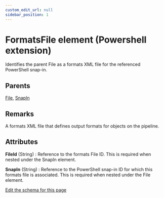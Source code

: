 ```yaml
---
custom_edit_url: null
sidebar_position: 1
---
```

# FormatsFile element (Powershell extension)
Identifies the parent File as a formats XML file for the referenced PowerShell snap-in.

## Parents
[File](../wxs/file.md), [SnapIn](snapin.md)

## Remarks
A formats XML file that defines output formats for objects on the pipeline.


## Attributes
**FileId** (String)
  : Reference to the formats File ID. This is required when nested under the SnapIn element.

**SnapIn** (String)
  : Reference to the PowerShell snap-in ID for which this formats file is associated. This is required when nested under the File element.


[Edit the schema for this page](https://github.com/wixtoolset/web/blob/master/src/xsd4/ps.xsd)